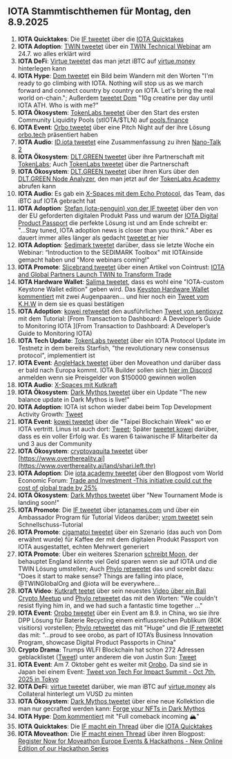 ## IOTA Stammtischthemen für Montag, den 8.9.2025

1. **IOTA Quicktakes**: Die [IF tweetet](https://x.com/iota/status/1962500954403520961) über die [IOTA Quicktakes](https://youtu.be/2sd8De1mgZs)
2. **IOTA Adoption**: [TWIN tweetet](https://x.com/TWINGlobalOrg/status/1962496003686256821) über ein [TWIN Technical Webinar](https://luma.com/jnjr4qbc) am 24.7. wo alles erklärt wird
3. **IOTA DeFi**: [Virtue tweetet](https://x.com/Virtue_Money/status/1962506736864010610) das man jetzt iBTC auf [virtue.money](https://virtue.money/) hinterlegen kann
4. **IOTA Hype**: [Dom tweetet](https://x.com/DomSchiener/status/1962521536939635076) ein Bild beim Wandern mit den Worten "I'm ready to go climbing with IOTA. Nothing will stop us as we march forward and connect country by country on IOTA. Let's bring the real world on-chain."; Außerdem [tweetet Dom](https://x.com/DomSchiener/status/1962800175337865225) "10g creatine per day until IOTA ATH.  Who is with me?"
5. **IOTA Ökosystem**: [TokenLabs tweetet](https://x.com/TokenLabsX/status/1962579861475598633) über den Start des ersten Community Liquidity Pools (stIOTA/$TLN) auf [pools.finance](pools.finance)
6. **IOTA Event**: [Orbo tweetet](https://x.com/HelloOrobo/status/1962749686533763128) über eine Pitch Night auf der ihre Lösung [orbo.tech](https://www.orobo.tech/) präsentiert haben
7. **IOTA Audio**: [ID.iota tweetet](https://x.com/id_iota/status/1962590916453060934) eine Zusammenfassung zu ihren [Nano-Talk 2](https://x.com/id_iota/status/1962590916453060934)
8. **IOTA Ökosystem**: [DLT.GREEN tweetet](https://x.com/dlt_green/status/1962782904318038220) über ihre Partnerschaft mit [TokenLabs](https://x.com/TokenLabsX); Auch [TokenLabs tweetet](https://x.com/TokenLabsX/status/1962786400257904967) über die Partnerschaft
9. **IOTA Ökosystem**: [DLT.GREEN tweetet](https://x.com/dlt_green/status/1962803931186082196) über ihren Kurs über den [DLT.GREEN Node Analyzer](https://dlt.green/), den man jetzt auf der [TokenLabs Academy](https://tokenlabs.network/academy) abrufen kann
10. **IOTA Audio**: Es gab ein [X-Spaces mit dem Echo Protocol](https://x.com/EchoProtocol_/status/1962847979939025166), das Team, das iBTC auf IOTA gebracht hat
11. **IOTA Adoption**: [Stefan (iota-penguin) von der IF tweetet](https://x.com/iota_penguin/status/1962880466895184214) über den von der EU geforderten digitalen Produkt Pass und warum der [IOTA Digital Product Passport](https://www.iota.org/learn/showcases/dpp) die perfekte Lösung ist und am Ende schreibt er: "...Stay tuned, IOTA adoption news is closer than you think." Aber es dauert immer alles länger als gedacht [tweetet er](https://x.com/iota_penguin/status/1962886149396942857) hier
12. **IOTA Adoption**: [Sedimark tweetet](https://x.com/sedimark/status/1962822047626625525) darüber, dass sie letzte Woche ein Webinar: “Introduction to the SEDIMARK Toolbox" mit IOTAinside gemacht haben und "More webinars coming!"
13. **IOTA Promote**: [Slicebrand tweetet](https://x.com/slicedbrand/status/1962883989087084897) über einen Artikel von Cointrust: [IOTA and Global Partners Launch TWIN to Transform Trade](https://www.cointrust.com/news/iota-and-global-partners-launch-twin-to-transform-trade)
14. **IOTA Hardware Wallet**: [Salima tweetet](https://x.com/Salimasbegum/status/1961886740311953874), dass es wohl eine "IOTA-custom Keystone Wallet edition" geben wird. Das [Keyston Hardware Wallet kommentiert](https://x.com/KeystoneWallet/status/1962905826538217940) mit zwei Augenpaaren... und hier noch ein [Tweet vom K.H.W](https://x.com/KeystoneWallet/status/1963587862030377000) in dem sie es quasi bestätigen
15. **IOTA Adoption**: [kowei retweetet](https://x.com/kowei1995/status/1963147279835251031) den ausführlichen [Tweet von sentioxyz](https://x.com/sentioxyz/status/1963100351667786143) mit dem Tutorial: [From Transaction to Dashboard: A Developer’s Guide to Monitoring IOTA ](From Transaction to Dashboard: A Developer’s Guide to Monitoring IOTA)
16. **IOTA Tech Update**: [TokenLabs tweetet](https://x.com/TokenLabsX/status/1963195522757415317) über ein IOTA Protocol Update im Testnetz in dem bereits Starfish, "the revolutionary new consensus protocol", implementiert ist
17. **IOTA Event**: [AngleHack tweetet](https://x.com/AngelHack/status/1963180172502516115) über den Moveathon und darüber dass er bald nach Europa kommt. IOTA Builder sollen sich [hier im Discord](https://discord.com/invite/iota-builders) anmelden wenn sie Preisgelder von $150000 gewinnen wollen
18. **IOTA Audio**: [X-Spaces mit Kutkraft](https://x.com/kutkraft/status/1962467147705352457)
19. **IOTA Ökosystem**: [Dark Mythos tweetet](https://x.com/DarkMythosTCG/status/1963231921141428246) über ein Update "The new balance update in Dark Mythos is live!"
20. **IOTA Adoption**: IOTA ist schon wieder dabei beim Top Development Activity Growth: [Tweet](https://x.com/scully1984/status/1963286876464250934)
21. **IOTA Event**: [kowei tweetet](https://x.com/kowei1995/status/1963496748439023630) über die "Taipei Blockchain Week" wo er IOTA vertritt. Linus ist auch dort: [Tweet](https://x.com/LinusNaumann/status/1963941622401663127); Später [tweetet kowei](https://x.com/kowei1995/status/1964513480255680687) darüber, dass es ein voller Erfolg war. Es waren 6 taiwanische IF Mitarbeiter da und 3 aus der Community
22. **IOTA Ökosystem**: [cryptovaquita tweetet](https://x.com/cryptovaquita/status/1962822297548440001) über [https://www.overthereality.ai](https://www.overthereality.ai/land/shari.left.thr)
23. **IOTA Adoption**: Die [iota academy tweetet](https://x.com/academy_iota/status/1963566226128408600) über den Blogpost vom World Economic Forum: [Trade and Investment -This initiative could cut the cost of global trade by 25%](https://www.weforum.org/stories/2025/06/twin-foundation-global-trade/)
24. **IOTA Ökosystem**: [Dark Mythos tweetet](https://x.com/DarkMythosTCG/status/1963864984368054673) über "New Tournament Mode is landing soon!"
25. **IOTA Promote**: Die [IF tweetet](https://x.com/iota/status/1963920046201114952) über [iotanames.com](iotanames.com) und über ein Ambassador Program für Tutorial Videos darüber; [vrom tweetet](https://x.com/Vrom14286662/status/1963953633004782009) sein Schnellschuss-Tutorial
26. **IOTA Promote**: [cigamatoi tweetet](https://x.com/Cigamatoi/status/1963880025741984002) über ein Szenario (das auch von Dom erwähnt wurde) für Kaffee der mit dem digitalen Produkt Passport von IOTA ausgestattet, echten Mehrwert generiert
27. **IOTA Promote**: Über ein weiteres Szenarion [schreibt Moon](https://x.com/moonbaklava/status/1964754961742377065), der behauptet England könnte viel Geld sparen wenn sie auf IOTA und die TWIN Lösung umstellen; Auch [Phylo retweetet](https://x.com/PhyloIota/status/1964831264944611630) das und screibt dazu: "Does it start to make sense? Things are falling into place, @TWINGlobalOrg and @iota will be everywhere...
28. **IOTA Video**: [Kutkraft teetet](https://x.com/kutkraft/status/1964220984862658865) über sein neuestes [Video über ein Bali Crypto Meetup](https://youtu.be/zUuaTJtIxU0) und [Phylo retweetet](https://x.com/PhyloIota/status/1964235853938774057) das mit den Worten: "We couldn't resist flying him in, and we had such a fantastic time together ..."
29. **IOTA Event**: [Orobo tweetet](https://x.com/HelloOrobo/status/1964277706528268653) über ein Event am 8.9. in China, wo sie ihre DPP Lösung für Baterie Recycling einem einflussreichen Publikum (80K visitiors) vorstellen; [Phylo retweetet](https://x.com/PhyloIota/status/1964278349506760958) das mit "Huge" und die [IF retweetet](https://x.com/iota/status/1964984555695227142) das mit: "...proud to see orobo, as part of IOTA’s Business Innovation Program, showcase Digital Product Passports in China"
30. **Crypto Drama**: Trumps WLFI Blockchain hat schon 272 Adressen geblacklistet ([Tweet](https://x.com/Cointelegraph/status/1964040972322419168)) unter anderem die von Justin Sun: [Tweet](https://x.com/HoldersWLFI/status/1963767280564859264) 
31. **IOTA Event**: Am 7. Oktober geht es weiter mit [Orobo](https://x.com/HelloOrobo). Da sind sie in Japan bei einem Event: [Tweet von Tech For Impact Summit - Oct 7th, 2025 in Tokyo](https://x.com/T4ISummit/status/1964486362629099578)
32. **IOTA DeFi**: [virtue tweetet](https://x.com/Virtue_Money/status/1963988104093532429) darüber, wie man iBTC auf [virtue.money](virtue.money) als Collateral hinterlegt um VUSD zu minten
33. **IOTA Ökosystem**: [Dark Mythos tweetet](https://x.com/DarkMythosTCG/status/1964655255947186347) über eine neue Kollektion die man nur gecrafted werden kann: [Forge your NFTs in Dark Mythos](https://dark-mythos.com/forge-your-nfts-in-dark-mythos/)
34. **IOTA Hype**: [Dom kommentiert](https://x.com/DomSchiener/status/1964550042171428939) mit "Full comeback incoming 🏔️"
35. **IOTA Quicktakes**: Die [IF macht ein Thread](https://x.com/iota/status/1964977010029052271) über die [IOTA Quicktakes](https://youtu.be/H0ymwJSZEDc)
36. **IOTA Moveathon**: Die [IF macht einen Thread](https://x.com/iota/status/1964992109703802958) über ihren Blogpost: [Register Now for Moveathon Europe Events & Hackathons - New Online Edition of our Hackathon Series](https://blog.iota.org/moveathon-europe-registration-open/)
